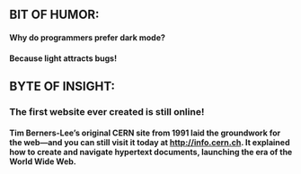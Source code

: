 ## BIT OF HUMOR:
#### Why do programmers prefer dark mode?
#### Because light attracts bugs!

## BYTE OF INSIGHT:
### The first website ever created is still online!
#### Tim Berners-Lee’s original CERN site from 1991 laid the groundwork for the web—and you can still visit it today at <a href="http://info.cern.ch" target="_blank" rel="noopener noreferrer">http://info.cern.ch</a>. It explained how to create and navigate hypertext documents, launching the era of the World Wide Web.
